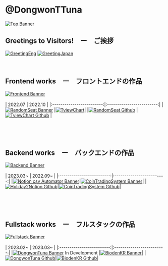 # @DongwonTTuna

[![Top Banner](img/topBanner.png)](https://dongwontuna.net/)

## Greetings to Visitors!　ー　ご挨拶

[![GreetingEng](img/greetingEng.png)](<(https://dongwontuna.net/)>)
[![GreetingJapan](img/greetingJapan.png)](<(https://dongwontuna.net/)>)
<br/>
<br/>
<br/>

## Frontend works　ー　フロントエンドの作品

[![Frontend Banner](/img/frontendWorks.png)](https://dongwontuna.net/works/frontend/)
<br/>
<br/>
| 2022.07 | 2022.10 | 
|:-------------------------:|:-------------------------:|
|[![RandomSeat Banner](/img/randomSeat.png)](https://randomseat.dongwontuna.net/) |[![TviewChart](/img/tviewChart.png)](https://tviewchart.dongwontuna.net)|
|[![RandomSeat Github](/img/randomSeatGithub.png)](https://github.com/DongwonTTuna/RandomSeat) |[![TviewChart Github](/img/tviewChartGithub.png)](https://github.com/DongwonTTuna/TviewChart) |

<br/>
<br/>
<br/>

## Backend works　ー　バックエンドの作品

[![Backend Banner](/img/backendWorks.png)](https://dongwontuna.net/works/backend/)
<br/>
<br/>
| 2023.03~ | 2022.09~ |
|:-------------------------:|:-------------------------:|
|[![Notion csv Automator Banner](/img/Holiday2Notion.png)](https://github.com/DongwonTTuna/Holiday2Notion)|[![CoinTradingSystem Banner](/img/coinTradingSystem.png)](https://github.com/DongwonTTuna/CoinTradingSystem)|
|[![Holiday2Notion Github](/img/Holiday2NotionGithub.png)](https://github.com/DongwonTTuna/Holiday2Notion)|[![CoinTradingSystem Github](/img/coinTradingSystemGithub.png)](https://github.com/DongwonTTuna/CoinTradingSystem)|

<br/>
<br/>
<br/>

## Fullstack works　ー　フルスタックの作品

[![Fullstack Banner](/img/fullstackWorks.png)](https://dongwontuna.net/works/fullstack/)
<br/>
<br/>
| 2023.02~ | 2023.03~ | 
|:-------------------------:|:-------------------------:|
|[![DongwonTuna Banner](/img/mainSite.png)](https://dongwontuna.net/) In Development |[![BiodenKR Banner](/img/biodenKRSite.png)](https://biodenkr.com)|
|[![DongwonTuna Github](/img/mainSiteGithub.png)](https://github.com/DongwonTTuna/mainSite)|[![BiodenKR Github](/img/biodenKRGithub.png)](https://github.com/DongwonTTuna/biodenKR)|

<br/>
<br/>
<br/>
